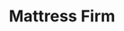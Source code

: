 ---
title: "Mattress Firm"
url: /hillsboro/mattress-firm-southeast-tualatin-valley-highway/
shop: bed
---